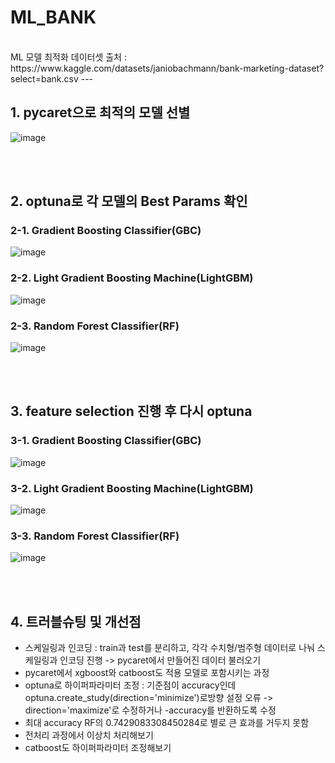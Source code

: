 # ML_BANK
<br>
ML 모델 최적화
데이터셋 출처 : https://www.kaggle.com/datasets/janiobachmann/bank-marketing-dataset?select=bank.csv  
---

## 1. pycaret으로 최적의 모델 선별
![image](https://github.com/user-attachments/assets/2ee884b1-385c-4ac3-b2da-2026dbb32dee)

<br><br>

## 2. optuna로 각 모델의 Best Params 확인

### 2-1. Gradient Boosting Classifier(GBC)
![image](https://github.com/user-attachments/assets/82e46f33-4133-40d2-9fe8-a7c664b00770)



   
### 2-2. Light Gradient Boosting Machine(LightGBM)
![image](https://github.com/user-attachments/assets/b2788791-39ec-480f-985c-edbc1db52f1f)




### 2-3. Random Forest Classifier(RF)
![image](https://github.com/user-attachments/assets/986bd278-b579-43bd-922c-425d1bca9e37)

<br><br>

## 3. feature selection 진행 후 다시 optuna

### 3-1. Gradient Boosting Classifier(GBC)
![image](https://github.com/user-attachments/assets/eedca1b9-734d-4902-9520-636196865eb5)


### 3-2. Light Gradient Boosting Machine(LightGBM)
![image](https://github.com/user-attachments/assets/70a1861d-0b76-4968-b055-dea2782dd41a)



### 3-3. Random Forest Classifier(RF)
![image](https://github.com/user-attachments/assets/675886f7-785c-476e-8d28-1f621f5a6e38)

<br><br>


## 4. 트러블슈팅 및 개선점
- 스케일링과 인코딩 : train과 test를 분리하고, 각각 수치형/범주형 데이터로 나눠 스케일링과 인코딩 진행 -> pycaret에서 만들어진 데이터 불러오기
- pycaret에서 xgboost와 catboost도 적용 모델로 포함시키는 과정
- optuna로 하이퍼파라미터 조정 : 기준점이 accuracy인데 optuna.create_study(direction='minimize')로방향 설정 오류 -> direction='maximize'로 수정하거나 -accuracy를 반환하도록 수정
- 최대 accuracy RF의 0.7429083308450284로 별로 큰 효과를 거두지 못함
- 전처리 과정에서 이상치 처리해보기
- catboost도 하이퍼파라미터 조정해보기
 
